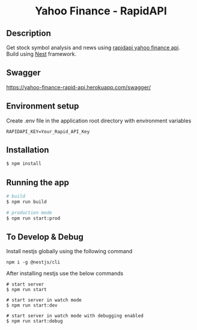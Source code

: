 <h1 align="center">Yahoo Finance - RapidAPI</h1>

## Description

Get stock symbol analysis and news using [rapidapi yahoo finance api](https://rapidapi.com/apidojo/api/yahoo-finance1).<br>
Build using [Nest](https://github.com/nestjs/nest) framework.

## Swagger
https://yahoo-finance-rapid-api.herokuapp.com/swagger/

## Environment setup
Create .env file in the application root directory with environment variables
```
RAPIDAPI_KEY=Your_Rapid_API_Key
```

## Installation

```bash
$ npm install
```

## Running the app

```bash
# build
$ npm run build

# production mode
$ npm run start:prod
```

## To Develop & Debug

Install nestjs globally using the following command
```
npm i -g @nestjs/cli
```
After installing nestjs use the below commands 
```
# start server
$ npm run start

# start server in watch mode
$ npm run start:dev

# start server in watch mode with debugging enabled
$ npm run start:debug
```
